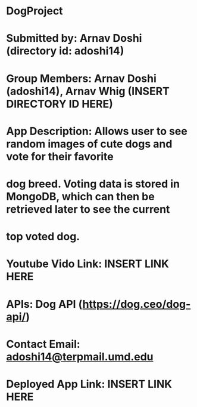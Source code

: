 # DogProject
# Submitted by: Arnav Doshi (directory id: adoshi14)
# Group Members: Arnav Doshi (adoshi14), Arnav Whig (INSERT DIRECTORY ID HERE)
# App Description: Allows user to see random images of cute dogs and vote for their favorite 
# dog breed. Voting data is stored in MongoDB, which can then be retrieved later to see the current
# top voted dog. 
# Youtube Vido Link: INSERT LINK HERE
# APIs: Dog API (https://dog.ceo/dog-api/)
# Contact Email: adoshi14@terpmail.umd.edu
# Deployed App Link: INSERT LINK HERE